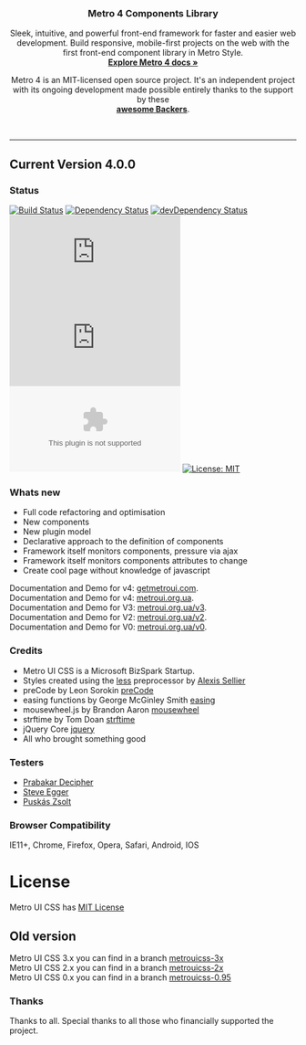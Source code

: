 <p align="center">
  <a href="https://metroui.org.ua/v4/">
    <img src="https://metroui.org.ua/images/logo4.png" alt="">
  </a>

  <h3 align="center">Metro 4 Components Library</h3>

  <p align="center">
    Sleek, intuitive, and powerful front-end framework for faster and easier web development.
 Build responsive, mobile-first projects on the web with the first front-end component library in Metro Style.
    <br>
    <a href="https://metroui.org.ua/v4/"><strong>Explore Metro 4 docs »</strong></a>
  </p>
</p>

<p align="center">
Metro 4 is an MIT-licensed open source project. 
It's an independent project with its ongoing development made possible entirely thanks to the support by these
<br>
<a href="https://github.com/Pro-Club/MetroCL/blob/master/backers.md"><strong>awesome Backers</strong></a>.
</p>

<br>
<hr>
 
## Current Version 4.0.0

### Status
[![Build Status](https://api.travis-ci.org/Pro-Club/MetroCL.svg?branch=master)](https://travis-ci.org/Pro-Club/MetroCL)
[![Dependency Status](https://david-dm.org/Pro-Club/MetroCL/status.svg)](https://david-dm.org/Pro-Club/MetroCL)
[![devDependency Status](https://david-dm.org/Pro-Club/MetroCL/dev-status.svg)](https://david-dm.org/Pro-Club/MetroCL?type=dev)
[![CSS gzip size](http://img.badgesize.io/Pro-Club/MetroCL/master/build/css/metro-all.min.css?compression=gzip&label=CSS+gzip)](https://github.com/Pro-Club/MetroCL/blob/master/build/css/metro-all.min.css)
[![JS gzip size](http://img.badgesize.io/Pro-Club/MetroCL/master/build/js/metro.min.js?compression=gzip&label=JS+gzip)](https://github.com/Pro-Club/MetroCL/blob/master/build/js/metro.min.js)
[![Icons gzip size](http://img.badgesize.io/Pro-Club/MetroCL/master/build/mif/metro.woff?compression=gzip&label=Icons+gzip)](https://github.com/Pro-Club/MetroCL/tree/master/build/mif)
[![License: MIT](https://img.shields.io/badge/License-MIT-blue.svg?style=flat)](https://opensource.org/licenses/MIT)

### Whats new
+ Full code refactoring and optimisation
+ New components
+ New plugin model
+ Declarative approach to the definition of components
+ Framework itself monitors components, pressure via ajax
+ Framework itself monitors components attributes to change
+ Create cool page without knowledge of javascript

 Documentation and Demo for v4: [getmetroui.com](https://getmetroui.com/).   
 Documentation and Demo for v4: [metroui.org.ua](https://metroui.org.ua/).   
 Documentation and Demo for V3: [metroui.org.ua/v3](https://metroui.org.ua/v3).   
 Documentation and Demo for V2: [metroui.org.ua/v2](https://metroui.org.ua/v2).   
 Documentation and Demo for V0: [metroui.org.ua/v0](https://metroui.org.ua/v0).   

### Credits
- Metro UI CSS is a Microsoft BizSpark Startup.
- Styles created using the [less](http://lesscss.org) preprocessor by  [Alexis Sellier](https://github.com/cloudhead)
- preCode by Leon Sorokin [preCode](https://github.com/leeoniya/preCode.js)
- easing functions by George McGinley Smith [easing](http://gsgd.co.uk/sandbox/jquery/easing/)
- mousewheel.js by Brandon Aaron [mousewheel](http://brandonaaron.net)
- strftime by Tom Doan [strftime](https://github.com/thdoan/strftime)
- jQuery Core [jquery](https://jquery.com/)
- All who brought something good 

### Testers
- [Prabakar Decipher](https://www.facebook.com/itz.prabakar)
- [Steve Egger](https://github.com/Chaoswriter96)
- [Puskás Zsolt](https://github.com/errotan)

### Browser Compatibility
IE11+, Chrome, Firefox, Opera, Safari, Android, IOS

# License
Metro UI CSS has [MIT License](http://metroui.org.ua/license.html)

## Old version
Metro UI CSS 3.x you can find in a branch [metrouicss-3x](https://github.com/olton/Metro-UI-CSS/tree/metrouicss-3x)     
Metro UI CSS 2.x you can find in a branch [metrouicss-2x](https://github.com/olton/Metro-UI-CSS/tree/metrouicss-2x)     
Metro UI CSS 0.x you can find in a branch [metrouicss-0.95](https://github.com/olton/Metro-UI-CSS/tree/metrouicss-0.95) 

### Thanks
Thanks to all. Special thanks to all those who financially supported the project.    

